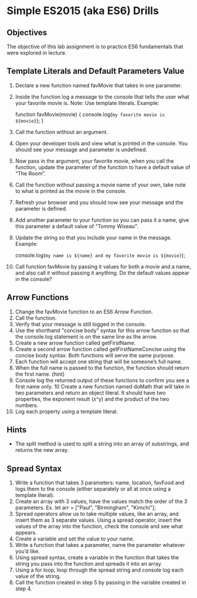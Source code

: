 # Simple ES2015 (aka ES6) Drills

## Objectives
The objective of this lab assignment is to practice ES6 fundamentals that were explored in lecture.

## Template Literals and Default Parameters Value
1. Declare a new function named favMovie that takes in one parameter.
2. Inside the function log a message to the console that tells the user what your favorite movie is. Note: Use template literals. Example:

    function favMovie(movie) {
        console.log(`my favorite movie is ${movie}`);
    }

3. Call the function without an argument.
4. Open your developer tools and view what is printed in the console. You should see your message and parameter is undefined.
5. Now pass in the argument, your favorite movie, when you call the function, update the parameter of the function to have a default value of “The Room”.
6. Call the function without passing a movie name of your own, take note to what is printed as the movie in the console.
7. Refresh your browser and you should now see your message and the parameter is defined.
8. Add another parameter to your function so you can pass it a name, give this parameter a default value of “Tommy Wiseau”.
9. Update the string so that you include your name in the message. Example:

    console.log(`my name is ${name} and my favorite movie is ${movie}`);

10. Call function favMovie by passing it values for both a movie and a name, and also call it without passing it anything. Do the default values appear in the console?

## Arrow Functions
1. Change the favMovie function to an ES6 Arrow Function.
2. Call the function.
3. Verify that your message is still logged in the console.
4. Use the shorthand "concise body" syntax for this arrow function so that the console.log statement is on the same line as the arrow.
5. Create a new arrow function called getFirstName.
6. Create a second arrow function called getFirstNameConcise using the concise body syntax. Both functions will serve the same purpose.
7. Each function will accept one string that will be someone’s full name.
8. When the full name is passed to the function, the function should return the first name. (hint)
9. Console log the returned output of these functions to confirm you see a first name only.
10 Create a new function named doMath that will take in two parameters and return an object literal. It should have two properties, the exponent result (x^y) and the product of the two numbers.
11. Log each property using a template literal.

## Hints
- The split method is used to split a string into an array of substrings, and returns the new array.

## Spread Syntax
1. Write a function that takes 3 parameters: name, location, favFood and logs them to the console (either separately or all at once using a template literal).
2. Create an array with 3 values, have the values match the order of the 3 parameters. Ex. let arr = ["Paul", "Birmingham", "Kimchi"];
3. Spread operators allow us to take multiple values, like an array, and insert them as 3 separate values. Using a spread operator, insert the values of the array into the function, check the console and see what appears.
4. Create a variable and set the value to your name.
5. Write a function that takes a parameter, name the parameter whatever you’d like.
6. Using spread syntax, create a variable in the function that takes the string you pass into the function and spreads it into an array.
7. Using a for loop, loop through the spread string and console log each value of the string.
8. Call the function created in step 5 by passing in the variable created in step 4.